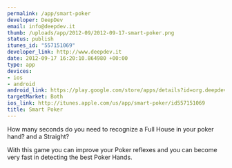 ```yaml
--- 
permalink: /app/smart-poker
developer: DeepDev
email: info@deepdev.it
thumb: /uploads/app/2012-09/2012-09-17-smart-poker.png
status: publish
itunes_id: "557151069"
developer_link: http://www.deepdev.it
date: 2012-09-17 16:20:10.864980 +00:00
type: app
devices: 
- ios
- android
android_link: https://play.google.com/store/apps/details?id=org.deepdev.smartpoker
targetMarket: Both
ios_link: http://itunes.apple.com/us/app/smart-poker/id557151069
title: Smart Poker
---
```


How many seconds do you need to recognize a Full House in your poker hand? and a Straight?

With this game you can improve your Poker reflexes and you can become very fast in detecting the best Poker Hands.
